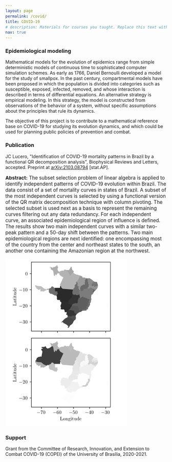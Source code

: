 ```yaml
---
layout: page
permalink: /covid/
title: COVID-19
# description: Materials for courses you taught. Replace this text with your description.
nav: true
---
```


### Epidemiological modeling

Mathematical models for the evolution of epidemics range from simple deterministic models of continuous time to sophisticated computer simulation schemes. As early as 1766, Daniel Bernoulli developed a model for the study of smallpox. In the past century, compartmental models have been proposed in which the population is divided into categories such as susceptible, exposed, infected, removed, and whose interaction is described in terms of differential equations. An alternative strategy is empirical modeling. In this strategy, the model is constructed from  observations of the behavior of a system, without specific assumptions about the principles that rule its dynamics.     

The objective of this project is to contribute to a mathematical reference base on COVID-19 for studying its evolution dynamics, and which could be used for planning public policies of prevention and combat.

        
### Publication

JC Lucero, "Identification of COVID-19 mortality patterns in Brazil
            by a functional QR decomposition analysis", Biophysical Reviews and Letters, accepted. Preprint at <a href="https://arxiv.org/abs/2103.08794">	arXiv:2103.08794</a> [stat.AP].    

<p style="font-size:.95rem"><b>Abstract:</b> The subset selection problem of linear algebra is applied to identify independent patterns of COVID-19 evolution within Brazil. The data consist of a set of mortality curves in states of Brazil. A subset of the most independent curves is selected by using a functional version of the QR matrix decomposition technique with column pivoting. The selected subset is used next as a basis to represent the remaining curves filtering out any data redundancy. For each independent curve, an associated epidemiological region of influence is defined. The results show two main independent curves with a similar two-peak pattern and a 50-day shift between the patterns. Two main epidemiological regions are next identified: one encompassing most of the country from the center and northeast states to the south, an another one containing the Amazonian region at the northwest.</p>

<img style="max-width: 380px" src="/assets/img/covid_regionsb.png">

### Support 
        
Grant from the Committee of Research, Innovation, and Extension to Combat COVID-19 (COPEI) of the University of Brasília, 2020-2021.

